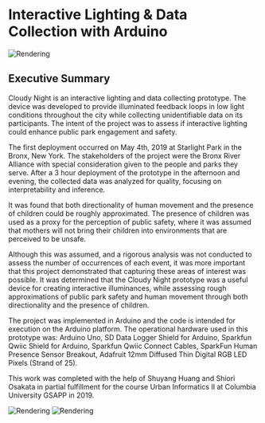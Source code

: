# Interactive Lighting & Data Collection with Arduino

![Rendering](https://github.com/nickkunz/bloudynight/blob/master/images/rendering.gif)


## Executive Summary
Cloudy Night is an interactive lighting and data collecting prototype. The device was developed to provide illuminated feedback loops in low light conditions throughout the city while collecting unidentifiable data on its participants. The intent of the project was to assess if interactive lighting could enhance public park engagement and safety. 

The first deployment occurred on May 4th, 2019 at Starlight Park in the Bronx, New York. The stakeholders of the project were the Bronx River Alliance with special consideration given to the people and parks they serve. After a 3 hour deployment of the prototype in the afternoon and evening, the collected data was analyzed for quality, focusing on interpretability and inference. 

It was found that both directionality of human movement and the presence of children could be roughly approximated. The presence of children was used as a proxy for the perception of public safety, where it was assumed that mothers will not bring their children into environments that are perceived to be unsafe. 

Although this was assumed, and a rigorous analysis was not conducted to assess the number of occurrences of each event, it was more important that this project demonstrated that capturing these areas of interest was possible. It was determined that the Cloudy Night prototype was a useful device for creating interactive illuminances, while assessing rough approximations of public park safety and human movement through both directionality and the presence of children.

The project was implemented in Arduino and the code is intended for execution on the Arduino platform. The operational hardware used in this prototype was: Arduino Uno, SD Data Logger Shield for Arduino, Sparkfun Qwiic Shield for Arduino, Sparkfun Qwiic Connect Cables, SparkFun Human Presence Sensor Breakout, Adafruit 12mm Diffused Thin Digital RGB LED Pixels (Strand of 25).

This work was completed with the help of Shuyang Huang and Shiori Osakata in partial fulfillment for the course Urban Informatics II at Columbia University GSAPP in 2019.

![Rendering](https://github.com/nickkunz/bloudynight/blob/master/images/implementation.gif)
![Rendering](https://github.com/nickkunz/bloudynight/blob/master/images/implementation2.gif)
